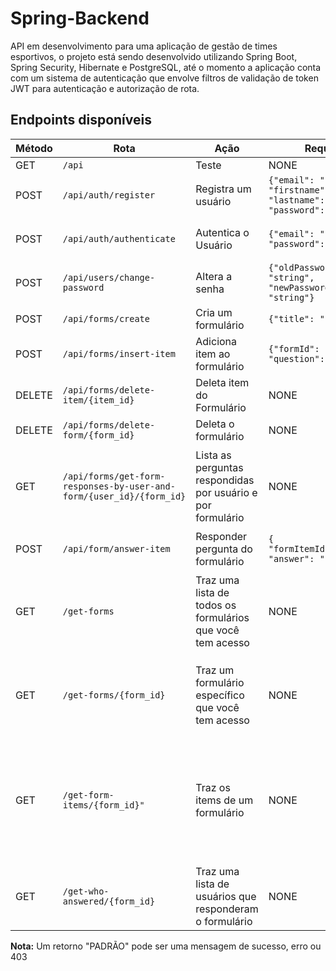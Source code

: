 # Spring-Backend
  API em desenvolvimento para uma aplicação de gestão de times esportivos, o projeto está sendo desenvolvido utilizando Spring Boot, Spring Security, Hibernate e PostgreSQL, até o momento a aplicação conta com um sistema de autenticação que envolve filtros de validação de token JWT para autenticação e autorização de rota.

## Endpoints disponíveis

| Método  | Rota                                                                | Ação                                                         | Request                                                                               | Retorno                                                                               |
|---------|----------------------------------------------------------------------|--------------------------------------------------------------|---------------------------------------------------------------------------------------|---------------------------------------------------------------------------------------|
| GET     | `/api`                                                              | Teste                                                        | NONE                                                                                  | `API OK`                                                                             |
| POST    | `/api/auth/register`                                                | Registra um usuário                                          | `{"email": "string", "firstname": "string", "lastname": "string", "password": "string"}` | PADRÃO                                                                               |
| POST    | `/api/auth/authenticate`                                            | Autentica o Usuário                                          | `{"email": "string", "password": "string"}`                                           | `{"access_token": "string", "refresh_token": "string"}`                             |
| POST    | `/api/users/change-password`                                        | Altera a senha                                               | `{"oldPassword": "string", "newPassword": "string"}`                                  | PADRÃO                                                                               |
| POST    | `/api/forms/create`                                                 | Cria um formulário                                           | `{"title": "string"}`                                                                 | PADRÃO                                                                               |
| POST    | `/api/forms/insert-item`                                            | Adiciona item ao formulário                                  | `{"formId": "string", "question": "string"}`                                          | PADRÃO                                                                               |
| DELETE  | `/api/forms/delete-item/{item_id}`                                  | Deleta item do Formulário                                    | NONE                                                                                  | PADRÃO                                                                               |
| DELETE  | `/api/forms/delete-form/{form_id}`                                  | Deleta o formulário                                          | NONE                                                                                  | PADRÃO                                                                               |
| GET     | `/api/forms/get-form-responses-by-user-and-form/{user_id}/{form_id}` | Lista as perguntas respondidas por usuário e por formulário  | NONE                                                                                  | `[{ "formId": integer, "title": "string", "question": "string", "answer": "string" }]` |
| POST     | `/api/form/answer-item` | Responder pergunta do formulário | `{ "formItemId":"string", "answer": "string"}` | PADRÃO  |
| GET     | `/get-forms` | Traz uma lista de todos os formulários que você tem acesso| NONE | `[{"id": integer, "title": "string", "userId": integer, "formItems": array, "role": "ROLE"}]`  |
| GET     | `/get-forms/{form_id}` | Traz um formulário específico que você tem acesso | NONE | `{"id": integer, "title": "string", "userId": integer, "formItems": array, "role": "ROLE"}`  |
| GET     | `/get-form-items/{form_id}"` | Traz os items de um formulário | NONE | `{ "id": integer, "form": { "id": integer, "title": "string", "userId": integer, "formItems": [array], "role": "ROLE" }, "question": "string"` },  |
| GET     | `/get-who-answered/{form_id}` | Traz uma lista de usuários que responderam o formulário | NONE | `[{ "id": integer, "firstname": "string", "email": "string" }]`  |



**Nota:** Um retorno "PADRÃO" pode ser uma mensagem de sucesso, erro ou 403


